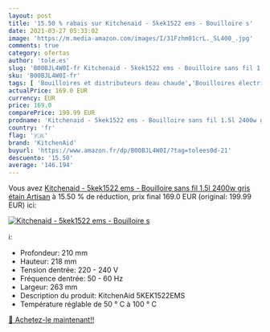 ```yaml
---
layout: post
title: '15.50 % rabais sur Kitchenaid - 5kek1522 ems - Bouilloire s'
date: 2021-03-27 05:33:02
image: 'https://m.media-amazon.com/images/I/31Fzhm01crL._SL400_.jpg'
comments: true
category: ofertas
author: 'tole.es'
slug: 'B00BJL4W0I-fr Kitchenaid - 5kek1522 ems - Bouilloire sans fil 1.5l 2400w...'
sku: 'B00BJL4W0I-fr'
tags: [ 'Bouilloires et distributeurs deau chaude','Bouilloires électriques','Cuisine et Maison','Petit électroménager','kitchenaid', ]
actualPrice: 169.0 EUR
currency: EUR
price: 169.0
comparePrice: 199.99 EUR
prodname: 'Kitchenaid - 5kek1522 ems - Bouilloire sans fil 1.5l 2400w gris étain Artisan'
country: 'fr'
flag: '🇫🇷'
brand: 'KitchenAid'
buyurl: 'https://www.amazon.fr/dp/B00BJL4W0I/?tag=tolees0d-21'
descuento: '15.50'
average: '146.194'
---
```


Vous avez [Kitchenaid - 5kek1522 ems - Bouilloire sans fil 1.5l 2400w gris étain Artisan](https://www.amazon.fr/dp/B00BJL4W0I/?tag=tolees0d-21)  à  15.50 % de réduction, prix final  169.0 EUR (original: 199.99 EUR) ici:

[![Kitchenaid - 5kek1522 ems - Bouilloire s](https://m.media-amazon.com/images/I/31Fzhm01crL._SL400_.jpg)](https://www.amazon.fr/dp/B00BJL4W0I/?tag=tolees0d-21)

ℹ️:

- Profondeur: 210 mm
- Hauteur: 218 mm
- Tension dentrée: 220 - 240 V
- Fréquence dentrée: 50 - 60 Hz
- Largeur: 263 mm
- Description du produit: KitchenAid 5KEK1522EMS
- Température réglable de 50 ° C à 100 ° C

[🛒 Achetez-le maintenant!!](https://www.amazon.fr/dp/B00BJL4W0I/?tag=tolees0d-21)
